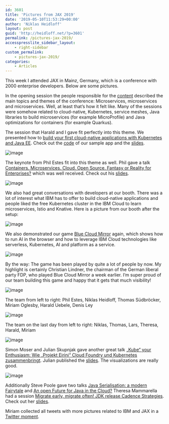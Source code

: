 ```yaml
---
id: 3601
title: 'Pictures from JAX 2019'
date: '2019-05-10T11:53:29+00:00'
author: 'Niklas Heidloff'
layout: post
guid: 'http://heidloff.net/?p=3601'
permalink: /pictures-jax-2019/
accesspresslite_sidebar_layout:
    - right-sidebar
custom_permalink:
    - pictures-jax-2019/
categories:
    - Articles
---
```


This week I attended JAX in Mainz, Germany, which is a conference with 2000 enterprise developers. Below are some pictures.

In the opening session the people responsible for the [content](https://jax.de/programm/) described the main topics and themes of the conference: Microservices, microservices and microservices. Well, at least that’s how it felt like. Many of the sessions were somehow related to cloud-native, Kubernetes, service meshes, Java libraries to build microservices (for example MicroProfile) and Java optimizations for containers (for example Quarkus).

The session that Harald and I gave fit perfectly into this theme. We presented how to [build your first cloud-native applications with Kubernetes and Java EE](https://jax.de/serverside-enterprise-java/wie-entwickle-ich-meine-ersten-cloud-nativen-applikationen-mit-java/). Check out the [code](https://github.com/nheidloff/cloud-native-starter) of our sample app and the [slides](https://github.com/nheidloff/cloud-native-starter/blob/master/documentation/FirstCloudNativeApplicationsJava.pdf).

![image](/assets/img/2019/05/jax2019-2.jpg)

The keynote from Phil Estes fit into this theme as well. Phil gave a talk [Containers. Microservices. Cloud. Open Source. Fantasy or Reality for Enterprises?](https://jax.de/cloud-container-serverless/containers-microservices-cloud-open-source-fantasy-or-reality-for-enterprises/) which was well received. Check out his [slides](https://www.slideshare.net/PhilEstes/jax-con-2019-containers-microservices-cloud-open-source-fantasy-or-reality-for-enterprises).

![image](/assets/img/2019/05/jax2019-3.jpg)

We also had great conversations with developers at our booth. There was a lot of interest what IBM has to offer to build cloud-native applications and people liked the free Kubernetes cluster in the IBM Cloud to learn microservices, Istio and Knative. Here is a picture from our booth after the setup:

![image](/assets/img/2019/05/jax2019-5.jpg)

We also demonstrated our game [Blue Cloud Mirror](https://github.com/IBM/blue-cloud-mirror) again, which shows how to run AI in the browser and how to leverage IBM Cloud technologies like serverless, Kubernetes, AI and platform as a service.

![image](/assets/img/2019/05/jax2019-6.jpg)

By the way: The game has been played by quite a lot of people by now. My highlight is certainly Christian Lindner, the chairman of the German liberal party FDP, who played Blue Cloud Mirror a week earlier. I’m super proud of our team building this game and happy that it gets that much visibility!

![image](/assets/img/2019/05/jax2019-7.jpg)

The team from left to right: Phil Estes, Niklas Heidloff, Thomas Südbröcker, Miriam Oglesby, Harald Uebele, Denis Ley

![image](/assets/img/2019/05/jax2019-1.jpg)

The team on the last day from left to right: Niklas, Thomas, Lars, Theresa, Harald, Miriam

![image](/assets/img/2019/05/jax2019-8.jpg)

Simon Moser and Julian Skupnjak gave another great talk [„Kube“ your Enthusiasm: Wie „Projekt Eirini“ Cloud Foundry und Kubernetes zusammenbringt](https://jax.de/cloud-container-serverless/kube-your-enthusiasm-bringing-cloud-foundry-and-kubernetes-together-with-project-eirini/). Julian published the [slides](https://speakerdeck.com/herrjulz/kube-your-enthusiasm). The visualizations are really good.

![image](/assets/img/2019/05/jax2019-4.jpg)

Additionally Steve Poole gave two talks [Java Serialisation: a modern Fairytale](https://jax.de/core-java-jvm-languages/java-serialisation-a-modern-fairytale/) and [An open Future for Java in the Cloud?](https://jax.de/core-java-jvm-languages/an-open-future-for-java-in-the-cloud/) Theresa Mammarella had a session [Migrate early, migrate often! JDK release Cadence Strategies](https://jax.de/core-java-jvm-languages/migrate-early-migrate-often-jdk-release-cadence-strategies/). Check out her [slides](https://github.com/theresa-m/migrateearly-demo/blob/master/migrateearly.pdf).

Miriam collected all tweets with more pictures related to IBM and JAX in a [Twitter moment](https://twitter.com/Jessieevaline/status/1126151852154814464).